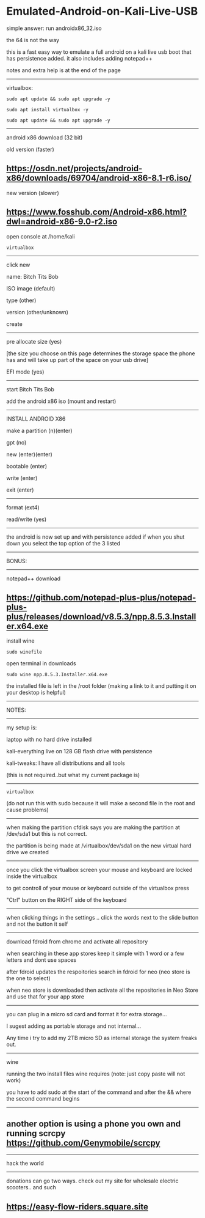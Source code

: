 # Emulated-Android-on-Kali-Live-USB

simple answer: run androidx86_32.iso

the 64 is not the way

this is a fast easy way to emulate a full android on a kali live usb boot that has persistence added. it also includes adding notepad++

notes and extra help is at the end of the page
________________________
virtualbox:
~~~~~~~~
sudo apt update && sudo apt upgrade -y
~~~~~~~~
~~~~~~~~
sudo apt install virtualbox -y 
~~~~~~~~
~~~~~~~~
sudo apt update && sudo apt upgrade -y
~~~~~~~~
________________________
android x86 download (32 bit)

old version (faster)

https://osdn.net/projects/android-x86/downloads/69704/android-x86-8.1-r6.iso/
------------

new version (slower)

https://www.fosshub.com/Android-x86.html?dwl=android-x86-9.0-r2.iso
------------

open console at /home/kali
~~~~
virtualbox
~~~~
____________________
click new

name: Bitch Tits Bob

ISO image (default)

type (other)

version (other/unknown)

create
________________________
pre allocate size (yes)   

[the size you choose on this page determines the storage space the phone has and will take up part of the space on your usb drive]

EFI mode (yes)
________________________
start Bitch Tits Bob

add the android x86 iso (mount and restart)
________________________
INSTALL ANDROID X86

make a partition (n)(enter)

gpt (no)

new (enter)(enter)

bootable (enter)

write (enter)

exit (enter)
________________________
format (ext4)

read/write (yes)
________________________
the android is now set up and with persistence added if when you shut down you select the top option of the 3 listed

________________________
BONUS:
________________________
notepad++ download

https://github.com/notepad-plus-plus/notepad-plus-plus/releases/download/v8.5.3/npp.8.5.3.Installer.x64.exe
----------
install wine 
~~~~~~
sudo winefile
~~~~~~
open terminal in downloads
~~~~~~
sudo wine npp.8.5.3.Installer.x64.exe
~~~~~~
the installed file is left in the /root folder (making a link to it and putting it on your desktop is helpful)

________________________
NOTES:
________________________
my setup is:

laptop with no hard drive installed

kali-everything live on 128 GB flash drive with persistence

kali-tweaks: I have all distributions and all tools

(this is not required..but what my current package is)
________________________
~~~~
virtualbox
~~~~
(do not run this with sudo because it will make a second file in the root and cause problems)
________________________
when making the partition cfdisk says you are making the partition at /dev/sda1 but this is not correct.

the partition is being made at /virtualbox/dev/sda1 on the new virtual hard drive we created
________________________
once you click the virtualbox screen your mouse and keyboard are locked inside the virtualbox

to get controll of your mouse or keyboard outside of the virtualbox press 

"Ctrl" button on the RIGHT side of the keyboard
________________________
when clicking things in the settings .. click the words next to the slide button and not the button it self
________________________
download fdroid from chrome and activate all repository

when searching in these app stores keep it simple with 1 word or a few letters and dont use spaces

after fdroid updates the respoitories search in fdroid for neo   (neo store is the one to select)

when neo store is downloaded then activate all the repositories in Neo Store and use that for your app store
________________________
you can plug in a micro sd card and format it for extra storage...

I sugest adding as portable storage and not internal...

Any time i try to add my 2TB micro SD as internal storage the system freaks out. 
________________________
wine 

running the two install files wine requires (note: just copy paste will not work)

you have to add sudo at the start of the command and after the && where the second command begins
________________________
another option is using a phone you own and running scrcpy  
https://github.com/Genymobile/scrcpy
----------------
________________________
hack the world
________________________
donations can go two ways. check out my site for wholesale electric scooters.. and such

https://easy-flow-riders.square.site
----------------

